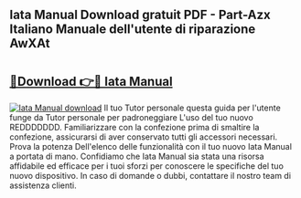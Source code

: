 ## Iata Manual Download gratuit PDF - Part-Azx Italiano Manuale dell'utente di riparazione AwXAt

# <h2><a href="http://dfg8m4k.blite.top/?on=Iata+Manual">🔗Download 👉🔴 Iata Manual</a></h2>

[![Iata Manual download](https://i.imgur.com/lujVjoI.png)](http://dfg8m4k.blite.top/?on=Iata+Manual)
Il tuo Tutor personale questa guida per l'utente funge da Tutor personale per padroneggiare L'uso del tuo nuovo REDDDDDDD. Familiarizzare con la confezione prima di smaltire la confezione, assicurarsi di aver conservato tutti gli accessori necessari. Prova la potenza Dell'elenco delle funzionalità con il tuo nuovo Iata Manual a portata di mano. Confidiamo che Iata Manual sia stata una risorsa affidabile ed efficace per i tuoi sforzi per conoscere le specifiche del tuo nuovo dispositivo. In caso di domande o dubbi, contattare il nostro team di assistenza clienti.
